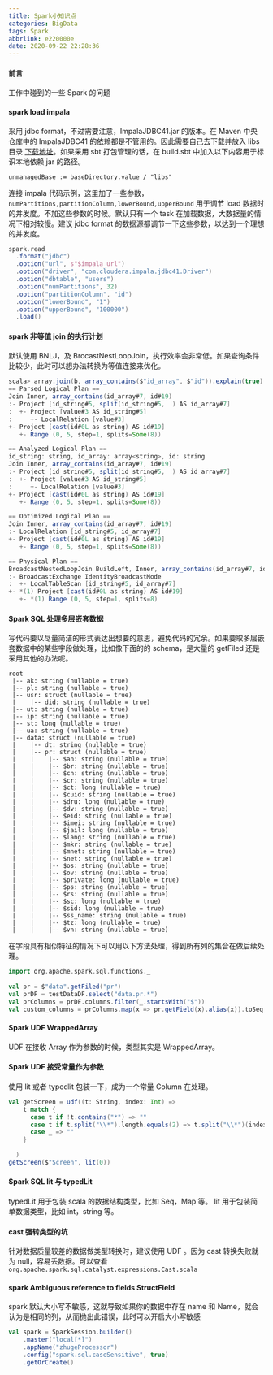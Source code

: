 ```yaml
---
title: Spark小知识点
categories: BigData
tags: Spark
abbrlink: e220000e
date: 2020-09-22 22:28:36
---
```


#### 前言
工作中碰到的一些 Spark 的问题
<!--more-->

#### spark load impala
采用 jdbc format，不过需要注意，ImpalaJDBC41.jar 的版本。在 Maven 中央仓库中的 ImpalaJDBC41 的依赖都是不管用的。因此需要自己去下载并放入 libs 目录 [下载地址](https://www.cloudera.com/downloads/connectors/impala/jdbc/2-6-4.html)。如果采用 sbt 打包管理的话，在 build.sbt 中加入以下内容用于标识本地依赖 jar 的路径。

```
unmanagedBase := baseDirectory.value / "libs"

```
连接 impala 代码示例，这里加了一些参数，`numPartitions,partitionColumn,lowerBound,upperBound` 用于调节 load 数据时的并发度。不加这些参数的时候。默认只有一个 task 在加载数据，大数据量的情况下相对较慢。建议 jdbc format 的数据源都调节一下这些参数，以达到一个理想的并发度。
```scala
spark.read
  .format("jdbc")
  .option("url", s"$impala_url")
  .option("driver", "com.cloudera.impala.jdbc41.Driver")
  .option("dbtable", "users")
  .option("numPartitions", 32)
  .option("partitionColumn", "id")
  .option("lowerBound", "1")
  .option("upperBound", "100000")
  .load()

```

#### spark 非等值 join 的执行计划
默认使用 BNLJ，及 BrocastNestLoopJoin，执行效率会非常低。如果查询条件比较少，此时可以想办法转换为等值连接来优化。
```scala
scala> array.join(b, array_contains($"id_array", $"id")).explain(true)
== Parsed Logical Plan ==
Join Inner, array_contains(id_array#7, id#19)
:- Project [id_string#5, split(id_string#5,  ) AS id_array#7]
:  +- Project [value#3 AS id_string#5]
:     +- LocalRelation [value#3]
+- Project [cast(id#0L as string) AS id#19]
   +- Range (0, 5, step=1, splits=Some(8))

== Analyzed Logical Plan ==
id_string: string, id_array: array<string>, id: string
Join Inner, array_contains(id_array#7, id#19)
:- Project [id_string#5, split(id_string#5,  ) AS id_array#7]
:  +- Project [value#3 AS id_string#5]
:     +- LocalRelation [value#3]
+- Project [cast(id#0L as string) AS id#19]
   +- Range (0, 5, step=1, splits=Some(8))

== Optimized Logical Plan ==
Join Inner, array_contains(id_array#7, id#19)
:- LocalRelation [id_string#5, id_array#7]
+- Project [cast(id#0L as string) AS id#19]
   +- Range (0, 5, step=1, splits=Some(8))

== Physical Plan ==
BroadcastNestedLoopJoin BuildLeft, Inner, array_contains(id_array#7, id#19)
:- BroadcastExchange IdentityBroadcastMode
:  +- LocalTableScan [id_string#5, id_array#7]
+- *(1) Project [cast(id#0L as string) AS id#19]
   +- *(1) Range (0, 5, step=1, splits=8)
```

#### Spark SQL 处理多层嵌套数据
写代码要以尽量简洁的形式表达出想要的意思，避免代码的冗余。如果要取多层嵌套数据中的某些字段做处理，比如像下面的的 schema，是大量的 getFiled 还是采用其他的办法呢。
```
root
 |-- ak: string (nullable = true)
 |-- pl: string (nullable = true)
 |-- usr: struct (nullable = true)
 |    |-- did: string (nullable = true)
 |-- ut: string (nullable = true)
 |-- ip: string (nullable = true)
 |-- st: long (nullable = true)
 |-- ua: string (nullable = true)
 |-- data: struct (nullable = true)
 |    |-- dt: string (nullable = true)
 |    |-- pr: struct (nullable = true)
 |    |    |-- $an: string (nullable = true)
 |    |    |-- $br: string (nullable = true)
 |    |    |-- $cn: string (nullable = true)
 |    |    |-- $cr: string (nullable = true)
 |    |    |-- $ct: long (nullable = true)
 |    |    |-- $cuid: string (nullable = true)
 |    |    |-- $dru: long (nullable = true)
 |    |    |-- $dv: string (nullable = true)
 |    |    |-- $eid: string (nullable = true)
 |    |    |-- $imei: string (nullable = true)
 |    |    |-- $jail: long (nullable = true)
 |    |    |-- $lang: string (nullable = true)
 |    |    |-- $mkr: string (nullable = true)
 |    |    |-- $mnet: string (nullable = true)
 |    |    |-- $net: string (nullable = true)
 |    |    |-- $os: string (nullable = true)
 |    |    |-- $ov: string (nullable = true)
 |    |    |-- $private: long (nullable = true)
 |    |    |-- $ps: string (nullable = true)
 |    |    |-- $rs: string (nullable = true)
 |    |    |-- $sc: long (nullable = true)
 |    |    |-- $sid: long (nullable = true)
 |    |    |-- $ss_name: string (nullable = true)
 |    |    |-- $tz: long (nullable = true)
 |    |    |-- $vn: string (nullable = true)
```
在字段具有相似特征的情况下可以用以下方法处理，得到所有列的集合在做后续处理。
```scala
import org.apache.spark.sql.functions._
 
val pr = $"data".getFiled("pr")
val prDF = testDataDF.select("data.pr.*")
val prColumns = prDF.columns.filter(_.startsWith("$"))
val custom_columns = prColumns.map(x => pr.getField(x).alias(x)).toSeq
```

#### Spark UDF WrappedArray
UDF 在接收 Array 作为参数的时候，类型其实是 WrappedArray。

#### Spark UDF 接受常量作为参数
使用 lit 或者 typedlit 包装一下，成为一个常量 Column 在处理。
```scala
val getScreen = udf((t: String, index: Int) =>
    t match {
      case t if !t.contains("*") => ""
      case t if t.split("\\*").length.equals(2) => t.split("\\*")(index)
      case _ => ""
    }
 
  )
getScreen($"Screen", lit(0))
```

#### Spark SQL lit 与 typedLit
typedLit 用于包装 scala 的数据结构类型，比如 Seq，Map 等。
lit 用于包装简单数据类型，比如 int，string 等。

#### cast 强转类型的坑
针对数据质量较差的数据做类型转换时，建议使用 UDF 。因为 cast 转换失败就为 null，容易丢数据。可以查看 `org.apache.spark.sql.catalyst.expressions.Cast.scala`

#### spark Ambiguous reference to fields StructField
spark 默认大小写不敏感，这就导致如果你的数据中存在 name 和 Name，就会认为是相同的列，从而抛出此错误，此时可以开启大小写敏感
```scala
val spark = SparkSession.builder()
    .master("local[*]")
    .appName("zhugeProcessor")
    .config("spark.sql.caseSensitive", true)
    .getOrCreate()
```



